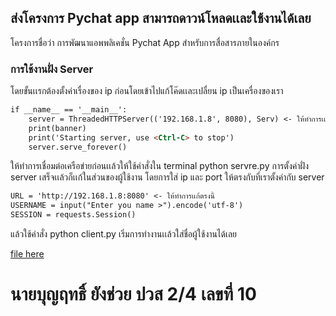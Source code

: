 ## ส่งโครงการ Pychat app สามารถดาวน์โหลดเเละใช้งานได้เลย

โครงการชื่อว่า การพัฒนาแอพพลิเคชั่น Pychat App สำหรับการสื่อสารภายในองค์กร

### การใช้งานฝั่ง Server
โดยขั้นเเรกต้องตั้งค่าเรื่องของ ip ก่อนโดยเข้าไปแก้โค๊ดเเละเปลื่ยน ip เป็นเครื่องของเรา

```markdown
if __name__ == '__main__':
    server = ThreadedHTTPServer(('192.168.1.8', 8080), Serv) <- ให้ทำการเเก้ตรงนี้
    print(banner)
    print('Starting server, use <Ctrl-C> to stop')
    server.serve_forever()
```


ให้ทำการเชื่อมต่อเครือข่ายก่อนเเล้วให้ใช้คำสั่งใน terminal 
python servre.py
การตั้งค่าฝั่ง server เสร็จเเล้วก็เเก้ในส่วนของผู้ใช้งาน โดยการใส่ ip และ port ให้ตรงกับที่เราตั้งค่ากับ server

```markdown
URL = 'http://192.168.1.8:8080' <- ให้ทำการเเก้ตรงนี้
USERNAME = input("Enter you name >").encode('utf-8')
SESSION = requests.Session()
```

แล้วใช้คำสั่ง python client.py เริ่มการทำงานเเล้วใส่ชื่อผู้ใช้งานได้เลย

[file here](/D3vj0e/pychat_boonyarid/archive/refs/heads/gh-pages.zip")

# นายบุญฤทธิ์ ยังช่วย ปวส 2/4 เลขที่ 10
